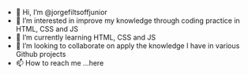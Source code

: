 - 👋 Hi, I’m @jorgefiltsoffjunior
- 👀 I’m interested in improve my knowledge through coding practice in HTML, CSS and JS 
- 🌱 I’m currently learning HTML, CSS and JS
- 💞️ I’m looking to collaborate on apply the knowledge I have in various Github projects 
- 📫 How to reach me ...here

<!---
jorgefiltsoffjunior/jorgefiltsoffjunior is a ✨ special ✨ repository because its `README.md` (this file) appears on your GitHub profile.
You can click the Preview link to take a look at your changes.
--->
